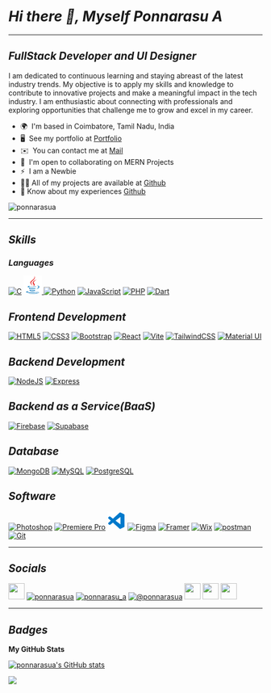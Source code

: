 # *Hi there 👋, Myself Ponnarasu A*
------------------------------------
## *FullStack Developer and UI Designer*


I am dedicated to continuous learning and staying abreast of the latest industry trends. My objective is to apply my skills and knowledge to contribute to innovative projects and make a meaningful impact in the tech industry. I am enthusiastic about connecting with professionals and exploring opportunities that challenge me to grow and excel in my career.

* 🌍  I'm based in Coimbatore, Tamil Nadu, India
* 🖥️  See my portfolio at [Portfolio](http://ponnarasua.github.io)
* ✉️  You can contact me at [Mail](mailto:ponnarasua410@gmail.com)
* 🤝  I'm open to collaborating on MERN Projects
* ⚡  I am a Newbie
* 👨‍💻 All of my projects are available at [Github](http://ponnarasua.github.io)
* 📄 Know about my experiences [Github](http://ponnarasua.github.io)

<p align="left"> <img src="https://komarev.com/ghpvc/?username=ponnarasua&label=Profile%20views&color=0e75b6&style=flat" alt="ponnarasua" /> </p>

---------------------------------------

## *Skills*

### *Languages*
<p align="left">
<a href="https://docs.microsoft.com/en-us/cpp/?view=msvc-170" target="_blank" rel="noreferrer"><img src="https://raw.githubusercontent.com/danielcranney/readme-generator/main/public/icons/skills/c-colored.svg" width="36" height="36" alt="C" /></a>
<a href="https://www.java.com" target="_blank" rel="noreferrer"> <img src="https://raw.githubusercontent.com/devicons/devicon/master/icons/java/java-original.svg" alt="java" width="36" height="36"/> </a>
<a href="https://www.python.org/" target="_blank" rel="noreferrer"><img src="https://raw.githubusercontent.com/danielcranney/readme-generator/main/public/icons/skills/python-colored.svg" width="36" height="36" alt="Python" /></a>
<a href="https://developer.mozilla.org/en-US/docs/Web/JavaScript" target="_blank" rel="noreferrer"><img src="https://raw.githubusercontent.com/danielcranney/readme-generator/main/public/icons/skills/javascript-colored.svg" width="36" height="36" alt="JavaScript" /></a>
<a href="https://www.php.net/" target="_blank" rel="noreferrer"><img src="https://raw.githubusercontent.com/danielcranney/readme-generator/main/public/icons/skills/php-colored.svg" width="36" height="36" alt="PHP" /></a>
<a href="https://dart.dev/" target="_blank" rel="noreferrer"><img src="https://raw.githubusercontent.com/danielcranney/readme-generator/main/public/icons/skills/dart-colored.svg" width="36" height="36" alt="Dart" /></a>
</p>

## *Frontend Development*

<p align="left">
<a href="https://developer.mozilla.org/en-US/docs/Glossary/HTML5" target="_blank" rel="noreferrer"><img src="https://raw.githubusercontent.com/danielcranney/readme-generator/main/public/icons/skills/html5-colored.svg" width="36" height="36" alt="HTML5" /></a>
<a href="https://www.w3.org/TR/CSS/#css" target="_blank" rel="noreferrer"><img src="https://raw.githubusercontent.com/danielcranney/readme-generator/main/public/icons/skills/css3-colored.svg" width="36" height="36" alt="CSS3" /></a>
<a href="https://getbootstrap.com/" target="_blank" rel="noreferrer"><img src="https://raw.githubusercontent.com/danielcranney/readme-generator/main/public/icons/skills/bootstrap-colored.svg" width="36" height="36" alt="Bootstrap" /></a>
<a href="https://reactjs.org/" target="_blank" rel="noreferrer"><img src="https://raw.githubusercontent.com/danielcranney/readme-generator/main/public/icons/skills/react-colored.svg" width="36" height="36" alt="React" /></a>
<a href="https://vitejs.dev/" target="_blank" rel="noreferrer"><img src="https://raw.githubusercontent.com/danielcranney/readme-generator/main/public/icons/skills/vite-colored.svg" width="36" height="36" alt="Vite" /></a>
<a href="https://tailwindcss.com/" target="_blank" rel="noreferrer"><img src="https://raw.githubusercontent.com/danielcranney/readme-generator/main/public/icons/skills/tailwindcss-colored.svg" width="36" height="36" alt="TailwindCSS" /></a>
<a href="https://mui.com/" target="_blank" rel="noreferrer"><img src="https://raw.githubusercontent.com/danielcranney/readme-generator/main/public/icons/skills/materialui-colored.svg" width="36" height="36" alt="Material UI" /></a>
</p>

## *Backend Development*

<p align="left">
<a href="https://nodejs.org/en/" target="_blank" rel="noreferrer"><img src="https://raw.githubusercontent.com/danielcranney/readme-generator/main/public/icons/skills/nodejs-colored.svg" width="36" height="36" alt="NodeJS" /></a>
<a href="https://expressjs.com/" target="_blank" rel="noreferrer"><img src="https://raw.githubusercontent.com/danielcranney/profileme-dev/refs/heads/main/public/icons/skills/express-colored-dark.svg" width="36" height="36" alt="Express" /></a>
</p>

## *Backend as a Service(BaaS)*

<p align="left">
<a href="https://firebase.google.com/" target="_blank" rel="noreferrer"><img src="https://raw.githubusercontent.com/danielcranney/readme-generator/main/public/icons/skills/firebase-colored.svg" width="36" height="36" alt="Firebase" /></a>
<a href="https://supabase.io/" target="_blank" rel="noreferrer"><img src="https://raw.githubusercontent.com/danielcranney/readme-generator/main/public/icons/skills/supabase-colored.svg" width="36" height="36" alt="Supabase" /></a>
</p>

## *Database*

<p align="left">
<a href="https://www.mongodb.com/" target="_blank" rel="noreferrer"><img src="https://raw.githubusercontent.com/danielcranney/readme-generator/main/public/icons/skills/mongodb-colored.svg" width="36" height="36" alt="MongoDB" /></a>
<a href="https://www.mysql.com/" target="_blank" rel="noreferrer"><img src="https://raw.githubusercontent.com/danielcranney/readme-generator/main/public/icons/skills/mysql-colored.svg" width="36" height="36" alt="MySQL" /></a>
<a href="https://www.postgresql.org/" target="_blank" rel="noreferrer"><img src="https://raw.githubusercontent.com/danielcranney/readme-generator/main/public/icons/skills/postgresql-colored.svg" width="36" height="36" alt="PostgreSQL" /></a>
</p>

## *Software*

<p align="left">
<a href="https://www.adobe.com/uk/products/photoshop.html" target="_blank" rel="noreferrer"><img src="https://raw.githubusercontent.com/danielcranney/readme-generator/main/public/icons/skills/photoshop-colored.svg" width="36" height="36" alt="Photoshop" /></a>
<a href="https://www.adobe.com/uk/products/premiere.html" target="_blank" rel="noreferrer"><img src="https://raw.githubusercontent.com/danielcranney/readme-generator/main/public/icons/skills/premierepro-colored.svg" width="36" height="36" alt="Premiere Pro" /></a>
<a href="https://code.visualstudio.com/" target="_blank" rel="noreferrer"><img src="https://raw.githubusercontent.com/danielcranney/profileme-dev/refs/heads/main/public/icons/skills/visualstudiocode-colored.svg" width="36" height="36" alt="VS Code" /></a>
<a href="https://www.figma.com/" target="_blank" rel="noreferrer"><img src="https://raw.githubusercontent.com/danielcranney/readme-generator/main/public/icons/skills/figma-colored.svg" width="36" height="36" alt="Figma" /></a>
<a href="https://framer.com" target="_blank" rel="noreferrer"><img src="https://raw.githubusercontent.com/danielcranney/readme-generator/main/public/icons/skills/framer-colored.svg" width="36" height="36" alt="Framer" /></a>
<a href="https://wix.com" target="_blank" rel="noreferrer"><img src="https://raw.githubusercontent.com/danielcranney/readme-generator/main/public/icons/skills/wix-colored.svg" width="36" height="36" alt="Wix" /></a>
<a href="https://postman.com" target="_blank" rel="noreferrer"> <img src="https://www.vectorlogo.zone/logos/getpostman/getpostman-icon.svg" alt="postman" width="36" height="36"/> </a>
<a href="https://git-scm.com/" target="_blank" rel="noreferrer"><img src="https://raw.githubusercontent.com/danielcranney/readme-generator/main/public/icons/skills/git-colored.svg" width="36" height="36" alt="Git" /></a>
</p>

---------------------------------------

## *Socials*

<p align="left">
<a href="https://www.linkedin.com/in/ponnarasu-a-7997a11b8/" target="_blank" rel="noreferrer"><img src="https://raw.githubusercontent.com/danielcranney/readme-generator/main/public/icons/socials/linkedin.svg" width="32" height="32" /></a> 
<a href="https://kaggle.com/ponnarasua" target="_blank" rel="noreferrer"><img src="https://raw.githubusercontent.com/rahuldkjain/github-profile-readme-generator/master/src/images/icons/Social/kaggle.svg" alt="ponnarasua" height="32" width="32" /></a>
<a href="https://www.leetcode.com/ponnarasu_a" target="_blank" rel="noreferrer"><img src="https://raw.githubusercontent.com/rahuldkjain/github-profile-readme-generator/master/src/images/icons/Social/leet-code.svg" alt="ponnarasu_a" height="32" width="32" /></a>
<a href="https://www.hackerearth.com/@ponnarasua" target="_blank" rel="noreferrer"><img src="https://raw.githubusercontent.com/maurodesouza/profile-readme-generator/master/src/assets/icons/social/hackerrank/default.svg" alt="@ponnarasua" height="32" width="32" /></a>
<a href="https://discord.com/users/sunder1011" target="_blank" rel="noreferrer"><img src="https://raw.githubusercontent.com/danielcranney/readme-generator/main/public/icons/socials/discord.svg" width="32" height="32" /></a> 
<a href="https://www.github.com/ponnarasua/" target="_blank" rel="noreferrer"><img src="https://raw.githubusercontent.com/danielcranney/profileme-dev/refs/heads/main/public/icons/socials/github-dark.svg" width="32" height="32" /></a> 
<a href="https://www.stackoverflow.com/users/24845922/ponnarasu-a" target="_blank" rel="noreferrer"><img src="https://raw.githubusercontent.com/danielcranney/readme-generator/main/public/icons/socials/stackoverflow.svg" width="32" height="32" /> </a>
</p>

---------------------------------------

## *Badges*

<b>My GitHub Stats</b>

<a href="http://www.github.com/ponnarasua"><img src="https://github-readme-stats.vercel.app/api?username=ponnarasua&show_icons=true&hide=stars,&count_private=true&title_color=6366f1&text_color=ffffff&icon_color=6366f1&bg_color=1c1917&hide_border=true&show_icons=true" alt="ponnarasua's GitHub stats" /></a>

<a href="https://github.com/ponnarasua"><img src="https://github-readme-streak-stats.herokuapp.com/?user=ponnarasua&stroke=ffffff&background=1c1917&ring=6366f1&fire=6366f1&currStreakNum=ffffff&currStreakLabel=6366f1&sideNums=ffffff&sideLabels=ffffff&dates=ffffff&hide_border=true" /></a>

